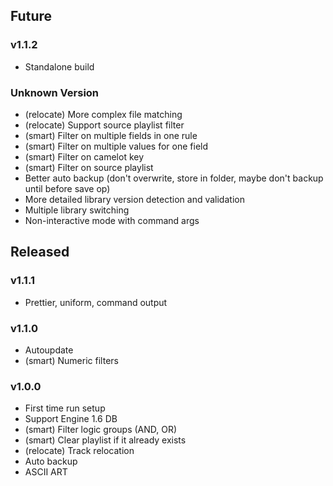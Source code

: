 ## Future

### v1.1.2

- Standalone build

### Unknown Version

- (relocate) More complex file matching
- (relocate) Support source playlist filter
- (smart) Filter on multiple fields in one rule
- (smart) Filter on multiple values for one field
- (smart) Filter on camelot key
- (smart) Filter on source playlist
- Better auto backup (don't overwrite, store in folder, maybe don't backup until before save op)
- More detailed library version detection and validation
- Multiple library switching
- Non-interactive mode with command args

## Released

### v1.1.1

- Prettier, uniform, command output

### v1.1.0

- Autoupdate
- (smart) Numeric filters

### v1.0.0

- First time run setup
- Support Engine 1.6 DB
- (smart) Filter logic groups (AND, OR)
- (smart) Clear playlist if it already exists
- (relocate) Track relocation
- Auto backup
- ASCII ART
